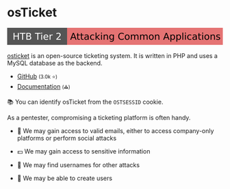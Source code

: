 # osTicket

[![attacking_common_applications](../../../../cybersecurity/_badges/htb/attacking_common_applications.svg)](https://academy.hackthebox.com/course/preview/attacking-common-applications)

<div class="row row-cols-lg-2"><div>

[osticket](https://osticket.com/) is an open-source ticketing system. It is written in PHP and uses a MySQL  database as the backend.

* [GitHub](https://github.com/osTicket/osTicket) <small>(3.0k ⭐)</small>
* [Documentation](https://docs.osticket.com/) <small>(⛪)</small>

📚 You can identify osTicket from the `OSTSESSID` cookie.
</div><div>

As a pentester, compromising a ticketing platform is often handy.

* 🔑 We may gain access to valid emails, either to access company-only platforms or perform social attacks

* 💵 We may gain access to sensitive information

* 🔫 We may find usernames for other attacks

* 🔏 We may be able to create users
</div></div>
